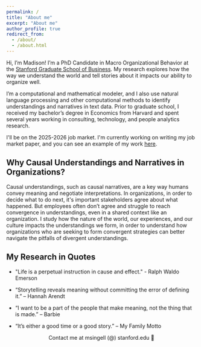 ```yaml
---
permalink: /
title: "About me"
excerpt: "About me"
author_profile: true
redirect_from: 
  - /about/
  - /about.html
---
```



Hi, I’m Madison! I’m a PhD Candidate in Macro Organizational Behavior at the [Stanford Graduate School of Business](https://www.gsb.stanford.edu/programs/phd/academic-experience/students/madison-singell). My research explores how the way we understand the world and tell stories about it impacts our ability to organize well. 

I’m a computational and mathematical modeler, and I also use natural language processing and other computational methods to identify understandings and narratives in text data. Prior to graduate school, I received my bachelor’s degree in Economics from Harvard and spent several years working in consulting, technology, and people analytics research. 

I'll be on the 2025-2026 job market. I'm currently working on writing my job market paper, and you can see an example of my work [here](/files/Singell_JMP_current.pdf).

## Why Causal Understandings and Narratives in Organizations? 
Causal understandings, such as causal narratives, are a key way humans convey meaning and negotiate interpretations. In organizations, in order to decide what to do next, it's important stakeholders agree about what happened. But employees often don’t agree and struggle to reach convergence in understandings, even in a shared context like an organization. I study how the nature of the world, our experiences, and our culture impacts the understandings we form, in order to understand how organizations who are seeking to form convergent strategies can better navigate the pitfalls of divergent understandings. 

## My Research in Quotes
- "Life is a perpetual instruction in cause and effect." - Ralph Waldo Emerson

- “Storytelling reveals meaning without committing the error of defining it.” – Hannah Arendt

- “I want to be a part of the people that make meaning, not the thing that is made.” – Barbie

- “It’s either a good time or a good story.” – My Family Motto

<div align="center">Contact me at msingell (@) stanford.edu 📩</div>
